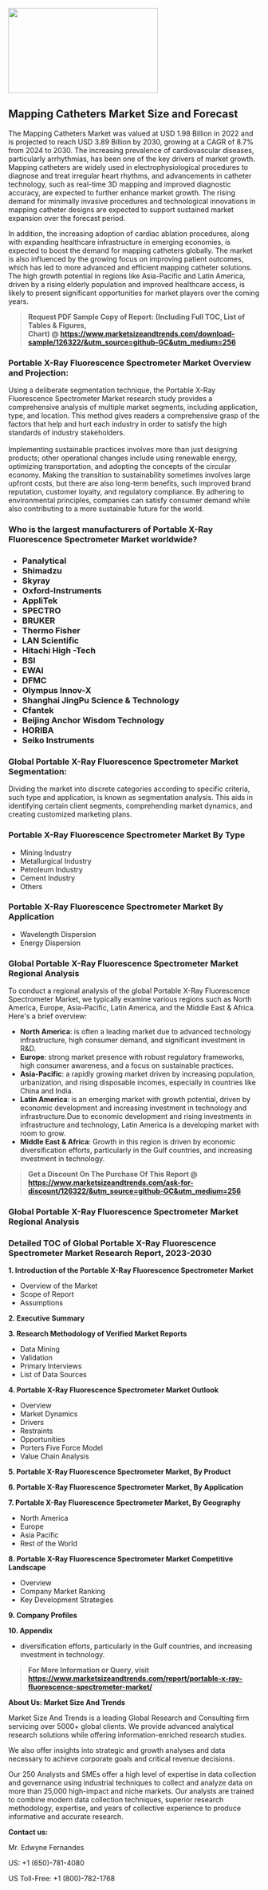 <p><img class="alignnone size-medium wp-image-20088" src="https://ffe5etoiles.com/wp-content/uploads/2024/12/MST1-300x171.png" alt="" width="300" height="171" /></p><h2>Mapping Catheters Market Size and Forecast</h2><p>The Mapping Catheters Market was valued at USD 1.98 Billion in 2022 and is projected to reach USD 3.89 Billion by 2030, growing at a CAGR of 8.7% from 2024 to 2030. The increasing prevalence of cardiovascular diseases, particularly arrhythmias, has been one of the key drivers of market growth. Mapping catheters are widely used in electrophysiological procedures to diagnose and treat irregular heart rhythms, and advancements in catheter technology, such as real-time 3D mapping and improved diagnostic accuracy, are expected to further enhance market growth. The rising demand for minimally invasive procedures and technological innovations in mapping catheter designs are expected to support sustained market expansion over the forecast period.</p><p>In addition, the increasing adoption of cardiac ablation procedures, along with expanding healthcare infrastructure in emerging economies, is expected to boost the demand for mapping catheters globally. The market is also influenced by the growing focus on improving patient outcomes, which has led to more advanced and efficient mapping catheter solutions. The high growth potential in regions like Asia-Pacific and Latin America, driven by a rising elderly population and improved healthcare access, is likely to present significant opportunities for market players over the coming years.</p></p><blockquote id="" class=""><strong>Request PDF Sample Copy of Report: (Including Full TOC, List of Tables &amp; Figures, Chart)&nbsp;@&nbsp;<strong><a href="https://www.marketsizeandtrends.com/download-sample/126322/&utm_source=github-GC&utm_medium=256" target="_blank">https://www.marketsizeandtrends.com/download-sample/126322/&utm_source=github-GC&utm_medium=256</a></strong></strong></blockquote><h3 id="" class="">Portable X-Ray Fluorescence Spectrometer Market&nbsp;Overview and Projection:</h3><p id="" class="">Using a deliberate segmentation technique, the Portable X-Ray Fluorescence Spectrometer Market research study provides a comprehensive analysis of multiple market segments, including application, type, and location. This method gives readers a comprehensive grasp of the factors that help and hurt each industry in order to satisfy the high standards of industry stakeholders. <br /> <br />Implementing sustainable practices involves more than just designing products; other operational changes include using renewable energy, optimizing transportation, and adopting the concepts of the circular economy. Making the transition to sustainability sometimes involves large upfront costs, but there are also long-term benefits, such improved brand reputation, customer loyalty, and regulatory compliance. By adhering to environmental principles, companies can satisfy consumer demand while also contributing to a more sustainable future for the world.</p><h3 id="" class="">Who is the largest manufacturers of&nbsp;Portable X-Ray Fluorescence Spectrometer Market worldwide?</h3><h3 class=""><p><ul><li>Panalytical </li><li> Shimadzu </li><li> Skyray </li><li> Oxford-Instruments </li><li> AppliTek </li><li> SPECTRO </li><li> BRUKER </li><li> Thermo Fisher </li><li> LAN Scientific </li><li> Hitachi High -Tech </li><li> BSI </li><li> EWAI </li><li> DFMC </li><li> Olympus Innov-X </li><li> Shanghai JingPu Science & Technology </li><li> Cfantek </li><li> Beijing Anchor Wisdom Technology </li><li> HORIBA </li><li> Seiko Instruments</li></ul></p></h3><h3 id="" class="">Global&nbsp;Portable X-Ray Fluorescence Spectrometer Market Segmentation:</h3><p id="" class="">Dividing the market into discrete categories according to specific criteria, such type and application, is known as segmentation analysis. This aids in identifying certain client segments, comprehending market dynamics, and creating customized marketing plans.</p><h3 id="" class="">Portable X-Ray Fluorescence Spectrometer Market&nbsp;By Type</h3><p><p><ul><li>Mining Industry</li><li> Metallurgical Industry</li><li> Petroleum Industry</li><li> Cement Industry</li><li> Others</p></li></ul></p></p><h3 id="" class="">Portable X-Ray Fluorescence Spectrometer Market&nbsp;By Application</h3><p class=""><p><ul><li>Wavelength Dispersion</li><li> Energy Dispersion</li></ul></p></p><h3 id="" class="">Global Portable X-Ray Fluorescence Spectrometer Market Regional Analysis</h3><p id="" class="">To conduct a regional analysis of the global Portable X-Ray Fluorescence Spectrometer Market, we typically examine various regions such as North America, Europe, Asia-Pacific, Latin America, and the Middle East &amp; Africa. Here's a brief overview:</p><ul><li><strong>North America</strong>: is often a leading market due to advanced technology infrastructure, high consumer demand, and significant investment in R&amp;D.</li><li><strong>Europe</strong>: strong market presence with robust regulatory frameworks, high consumer awareness, and a focus on sustainable practices.</li><li><strong>Asia-Pacific</strong>: a rapidly growing market driven by increasing population, urbanization, and rising disposable incomes, especially in countries like China and India.</li><li><strong>Latin America</strong>: is an emerging market with growth potential, driven by economic development and increasing investment in technology and infrastructure.Due to economic development and rising investments in infrastructure and technology, Latin America is a developing market with room to grow.</li><li><strong>Middle East &amp; Africa</strong>: Growth in this region is driven by economic diversification efforts, particularly in the Gulf countries, and increasing investment in technology.</li></ul><blockquote id="" class=""><strong>Get a Discount On The Purchase Of This Report @ <strong><a href="https://www.marketsizeandtrends.com/ask-for-discount/126322/&utm_source=github-GC&utm_medium=256" target="_blank">https://www.marketsizeandtrends.com/ask-for-discount/126322/&utm_source=github-GC&utm_medium=256</a></strong></strong></blockquote><h3 id="" class="">Global Portable X-Ray Fluorescence Spectrometer Market Regional Analysis</h3><h3 id="" class="">Detailed TOC of Global Portable X-Ray Fluorescence Spectrometer Market Research Report, 2023-2030</h3><p id="" class=""><strong>1. Introduction of the Portable X-Ray Fluorescence Spectrometer Market</strong></p><ul><li>Overview of the Market</li><li>Scope of Report</li><li>Assumptions</li></ul><p id="" class=""><strong>2. Executive Summary</strong></p><p id="" class=""><strong>3. Research Methodology of Verified Market Reports</strong></p><ul><li>Data Mining</li><li>Validation</li><li>Primary Interviews</li><li>List of Data Sources</li></ul><p id="" class=""><strong>4. Portable X-Ray Fluorescence Spectrometer Market Outlook</strong></p><ul><li>Overview</li><li>Market Dynamics</li><li>Drivers</li><li>Restraints</li><li>Opportunities</li><li>Porters Five Force Model</li><li>Value Chain Analysis</li></ul><p id="" class=""><strong>5. Portable X-Ray Fluorescence Spectrometer Market, By Product</strong></p><p id="" class=""><strong>6. Portable X-Ray Fluorescence Spectrometer Market, By Application</strong></p><p id="" class=""><strong>7. Portable X-Ray Fluorescence Spectrometer Market, By Geography</strong></p><ul><li>North America</li><li>Europe</li><li>Asia Pacific</li><li>Rest of the World</li></ul><p id="" class=""><strong>8. Portable X-Ray Fluorescence Spectrometer Market Competitive Landscape</strong></p><ul><li>Overview</li><li>Company Market Ranking</li><li>Key Development Strategies</li></ul><p id="" class=""><strong>9. Company Profiles</strong></p><p id="" class=""><strong>10. Appendix</strong></p><ul><li>diversification efforts, particularly in the Gulf countries, and increasing investment in technology.</li></ul><blockquote id="" class=""><strong>For More Information or Query, visit <strong><strong><a href="https://www.marketsizeandtrends.com/report/portable-x-ray-fluorescence-spectrometer-market/" target="_blank">https://www.marketsizeandtrends.com/report/portable-x-ray-fluorescence-spectrometer-market/</a></strong></strong></strong></blockquote><p id="" class=""><strong>About Us: Market Size And Trends</strong></p><p id="" class="">Market Size And Trends is a leading Global Research and Consulting firm servicing over 5000+ global clients. We provide advanced analytical research solutions while offering information-enriched research studies.</p><p id="" class="">We also offer insights into strategic and growth analyses and data necessary to achieve corporate goals and critical revenue decisions.</p><p id="" class="">Our 250 Analysts and SMEs offer a high level of expertise in data collection and governance using industrial techniques to collect and analyze data on more than 25,000 high-impact and niche markets. Our analysts are trained to combine modern data collection techniques, superior research methodology, expertise, and years of collective experience to produce informative and accurate research.</p><p id="" class=""><strong>Contact us:</strong></p><p id="" class="">Mr. Edwyne Fernandes</p><p id="" class="">US: +1 (650)-781-4080</p><p id="" class="">US Toll-Free: +1 (800)-782-1768</p>
